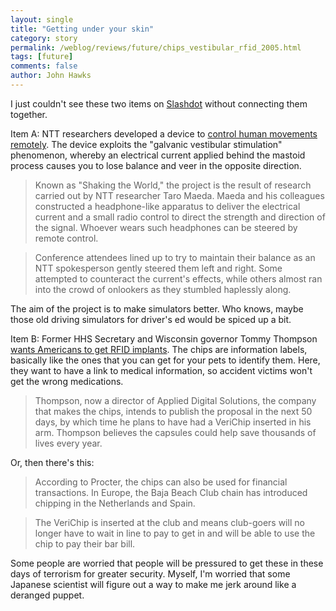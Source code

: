 ```yaml
---
layout: single 
title: "Getting under your skin" 
category: story
permalink: /weblog/reviews/future/chips_vestibular_rfid_2005.html
tags: [future] 
comments: false 
author: John Hawks 
---
```



<p>
I just couldn't see these two items on <a href="http://slashdot.org/">Slashdot</a> without connecting them together. 
</p>

<p>
Item A: NTT researchers developed a device to <a href="http://www.forbes.com/personaltech/2005/08/04/technology-remote-control-humans_cx_lh_0804remotehuman.html">control human movements remotely</a>. The device exploits the "galvanic vestibular stimulation" phenomenon, whereby an electrical current applied behind the mastoid process causes you to lose balance and veer in the opposite direction. 
</p>

<blockquote>Known as "Shaking the World," the project is the result of research carried out by NTT researcher Taro Maeda. Maeda and his colleagues constructed a headphone-like apparatus to deliver the electrical current and a small radio control to direct the strength and direction of the signal. Whoever wears such headphones can be steered by remote control. </blockquote>

<blockquote>Conference attendees lined up to try to maintain their balance as an NTT spokesperson gently steered them left and right. Some attempted to counteract the current's effects, while others almost ran into the crowd of onlookers as they stumbled haplessly along.</blockquote>

<p>
The aim of the project is to make simulators better. Who knows, maybe those old driving simulators for driver's ed would be spiced up a bit. 
</p>

<p>
Item B: Former HHS Secretary and Wisconsin governor Tommy Thompson <a href="http://www.rednova.com/news/health/196561/health_chips_could_help_patients_in_us/">wants Americans to get RFID implants</a>. The chips are information labels, basically like the ones that you can get for your pets to identify them. Here, they want to have a link to medical information, so accident victims won't get the wrong medications. 
</p>

<blockquote>Thompson, now a director of Applied Digital Solutions, the company that makes the chips, intends to publish the proposal in the next 50 days, by which time he plans to have had a VeriChip inserted in his arm. Thompson believes the capsules could help save thousands of lives every year.</blockquote>

<p>
Or, then there's this: 
</p>

<blockquote>According to Procter, the chips can also be used for financial transactions. In Europe, the Baja Beach Club chain has introduced chipping in the Netherlands and Spain.</blockquote>

<blockquote>The VeriChip is inserted at the club and means club-goers will no longer have to wait in line to pay to get in and will be able to use the chip to pay their bar bill.</blockquote>

<p>
Some people are worried that people will be pressured to get these in these days of terrorism for greater security. Myself, I'm worried that some Japanese scientist will figure out a way to make me jerk around like a deranged puppet. 
</p>


